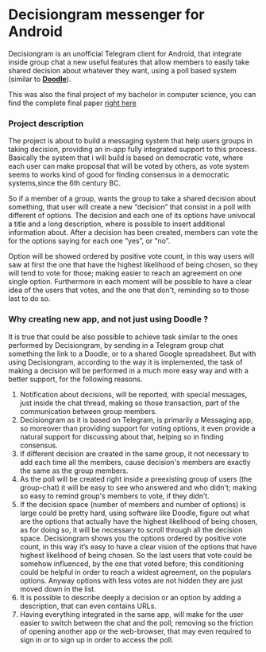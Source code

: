 # Decisiongram messenger for Android
Decisiongram is an unofficial Telegram client for Android, that integrate inside group chat a new useful features that allow members to easily take shared decision about whatever they want, using a poll based system (similar to [**Doodle**](https://doodle.com/)).

This was also the final project of my bachelor in computer science, you can find the complete final paper [right here](https://drive.google.com/file/d/0BxMIqTyCdaCnSFh3RFc3ekZFZ2M/view?usp=sharing)

### Project description

The project is about to build a messaging system that help users groups in taking decision, providing an in-app fully integrated support to this process. Basically the system that i will build is based on democratic vote, where each user can make proposal that will be voted by others, as vote system seems to works kind of good for finding consensus in a democratic systems,since the 6th century BC.

So if a member of a group, wants the group to take a shared decision about something, that user will create a new “decision” that consist in a poll with different of options. The decision and each one of its options have univocal a title and a long description, where is possible to insert additional information about. After a decision has been created, members can vote the for the options saying for each one “yes”, or “no”.

Option will be showed ordered by positive vote count, in this way users will saw at first the one that have the highest likelihood of being chosen, so they will tend to vote for those; making easier to reach an agreement on one single option. Furthermore in each moment will be possible to have a clear idea of the users that votes, and the one that don't, reminding so to those last to do so.

### Why creating new app, and not just using Doodle ?

It is true that could be also possible to achieve task similar to the ones performed by Decisiongram, by sending in a Telegram group chat something the link to a Doodle, or to a shared Google spreadsheet. But with using Decisiongram, according to the way it is implemented, the task of making a decision will be performed in a much more easy way and with a better support, for the following reasons.

1. Notification about decisions, will be reported, with special messages, just inside the chat thread, making so those transaction, part of the communication between group members.
2. Decisiongram as it is based on Telegram, is primarily a Messaging app, so moreover than providing support for voting options, it even provide a natural support for discussing about that, helping so in finding consensus.
3. If different decision are created in the same group, it not necessary to add each time all the members, cause decision's members are exactly the same as the group members.
4. As the poll will be created right inside a preexisting group of users (the group-chat) it will be easy to see who answered and who didn't; making so easy to remind group's members to vote, if they didn’t.
5. If the decision space (number of members and number of options) is large could be pretty hard, using software like Doodle, figure out what are the options that actually have the highest likelihood of being chosen, as for doing so, it will be necessary to scroll through all the decision space. Decisiongram shows you the options ordered by positive vote count, in this way it’s easy to have a clear vision of the options that have highest likelihood of being chosen. So the last users that vote could be somehow influenced, by the one that voted before; this conditioning could be helpful in order to reach a widest agreement, on the populars options. Anyway options with less votes are not hidden they are just moved down in the list.
6. It is possible to describe deeply a decision or an option by adding a description, that can even contains URLs.
7. Having everything integrated in the same app, will make for the user easier to switch between the chat and the poll; removing so the friction of opening another app or the web-browser, that may even required to sign in or to sign up in order to access the poll.
